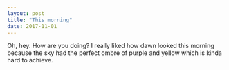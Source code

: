 ```yaml
---
layout: post
title: "This morning" 
date: 2017-11-01 
---
```


<p> Oh, hey. How are you doing? I really liked how dawn looked this morning because the sky had the perfect ombre of purple and yellow which is kinda hard to achieve. </p>
